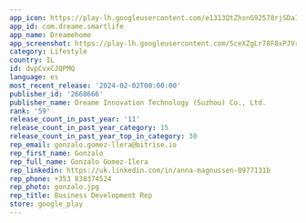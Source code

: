 ```yaml
---
app_icon: https://play-lh.googleusercontent.com/e1313QtZhsnG92578rjSDaI5o95eBIjnq30i9E0-Owysm-dJcDCZYubLENu4SgA-kXk
app_id: com.dreame.smartlife
app_name: Dreamehome
app_screenshot: https://play-lh.googleusercontent.com/SceXZgLr78F8xPJVr6zCoRhIgjj50WI0W-1I5HRyhG6lCeUQme1_mz6jhjqaFKJeVHYr
category: Lifestyle
country: IL
id: dvpCvxCJQPMQ
language: es
most_recent_release: '2024-02-02T00:00:00'
publisher_id: '2668666'
publisher_name: Dreame Innovation Technology (Suzhou) Co., Ltd.
rank: '59'
release_count_in_past_year: '11'
release_count_in_past_year_category: 15
release_count_in_past_year_top_in_category: 30
rep_email: gonzalo.gomez-llera@bitrise.io
rep_first_name: Gonzalo
rep_full_name: Gonzalo Gomez-Ilera
rep_linkedin: https://uk.linkedin.com/in/anna-magnussen-0977131b
rep_phone: +353 838374524
rep_photo: gonzalo.jpg
rep_title: Business Development Rep
store: google_play
---
```

